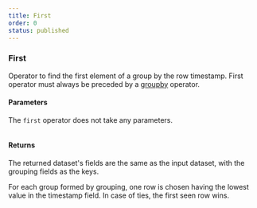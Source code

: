 ```yaml
---
title: First
order: 0
status: published
---
```

### First
Operator to find the first element of a group by the row timestamp. First 
operator must always be preceded by a [groupby](/api-reference/operators/groupby) 
operator. 

#### Parameters
The `first` operator does not take any parameters.

<pre snippet="api-reference/operators/first#basic" status="success"
message="Dataset with just the first transaction of each user">
</pre>

#### Returns
The returned dataset's fields are the same as the input dataset, with the 
grouping fields as the keys.  

For each group formed by grouping, one row is chosen having the lowest
value in the timestamp field. In case of ties, the first seen row wins.

